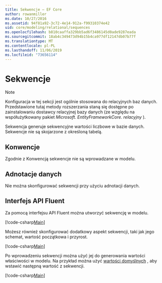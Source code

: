 ```yaml
---
title: Sekwencje — EF Core
author: rowanmiller
ms.date: 10/27/2016
ms.assetid: 94f81a92-3c72-4e14-912a-f99310374e42
uid: core/modeling/relational/sequences
ms.openlocfilehash: b810caaffa329bb5ad6f3486145d0ade9287eada
ms.sourcegitcommit: 18ab4c349473d94b15b4ca977df12147db07b77f
ms.translationtype: MT
ms.contentlocale: pl-PL
ms.lasthandoff: 11/06/2019
ms.locfileid: "73656114"
---
```

# <a name="sequences"></a>Sekwencje

> [!NOTE]  
> Konfiguracja w tej sekcji jest ogólnie stosowana do relacyjnych baz danych. Przedstawione tutaj metody rozszerzania staną się dostępne po zainstalowaniu dostawcy relacyjnej bazy danych (ze względu na współużytkowany pakiet *Microsoft. EntityFrameworkCore. relacyjny* ).

Sekwencja generuje sekwencyjne wartości liczbowe w bazie danych. Sekwencje nie są skojarzone z określoną tabelą.

## <a name="conventions"></a>Konwencje

Zgodnie z Konwencją sekwencje nie są wprowadzane w modelu.

## <a name="data-annotations"></a>Adnotacje danych

Nie można skonfigurować sekwencji przy użyciu adnotacji danych.

## <a name="fluent-api"></a>Interfejs API Fluent

Za pomocą interfejsu API Fluent można utworzyć sekwencję w modelu.

[!code-csharp[Main](../../../../samples/core/Modeling/FluentAPI/Relational/Sequence.cs?name=Model&highlight=7)]

Możesz również skonfigurować dodatkowy aspekt sekwencji, taki jak jego schemat, wartość początkowa i przyrost.

[!code-csharp[Main](../../../../samples/core/Modeling/FluentAPI/Relational/SequenceConfigured.cs?name=Sequence&highlight=7,8,9)]

Po wprowadzeniu sekwencji można użyć jej do generowania wartości właściwości w modelu. Na przykład można użyć [wartości domyślnych](default-values.md) , aby wstawić następną wartość z sekwencji.

[!code-csharp[Main](../../../../samples/core/Modeling/FluentAPI/Relational/SequenceUsed.cs?name=Default&highlight=13)]
